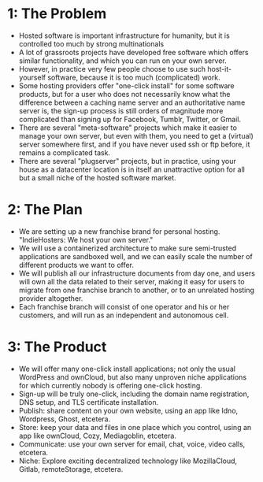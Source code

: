 # 1: The Problem

* Hosted software is important infrastructure for humanity, but it is controlled too much by strong multinationals
* A lot of grassroots projects have developed free software which offers similar functionality, and which you can run on your own server.
* However, in practice very few people choose to use such host-it-yourself software, because it is too much (complicated) work.
* Some hosting providers offer "one-click install" for some software products, but for a user who does not necessarily know what the difference
    between a caching name server and an authoritative name server is, the sign-up process is still orders of magnitude more complicated than
    signing up for Facebook, Tumblr, Twitter, or Gmail.
* There are several "meta-software" projects which make it easier to manage your own server, but even with them, you need to get a (virtual)
    server somewhere first, and if you have never used ssh or ftp before, it remains a complicated task.
* There are several "plugserver" projects, but in practice, using your house as a datacenter location is in itself an unattractive option for
    all but a small niche of the hosted software market.

# 2: The Plan

* We are setting up a new franchise brand for personal hosting. "IndieHosters: We host your own server."
* We will use a containerized architecture to make sure semi-trusted applications are sandboxed well, and we can easily scale the number of
  different products we want to offer.
* We will publish all our infrastructure documents from day one, and users will own all the data related to their server, making it easy for
  users to migrate from one franchise branch to another, or to an unrelated hosting provider altogether.
* Each franchise branch will consist of one operator and his or her customers, and will run as an independent and autonomous cell.

# 3: The Product

* We will offer many one-click install applications; not only the usual WordPress and ownCloud, but also many unproven niche applications for
  which currently nobody is offering one-click hosting.
* Sign-up will be truly one-click, including the domain name registration, DNS setup, and TLS certificate installation.
* Publish: share content on your own website, using an app like Idno, Wordpress, Ghost, etcetera.
* Store: keep your data and files in one place which you control, using an app like ownCloud, Cozy, Mediagoblin, etcetera.
* Communicate: use your own server for email, chat, voice, video calls, etcetera.
* Niche: Explore exciting decentralized technology like MozillaCloud, Gitlab, remoteStorage, etcetera.
